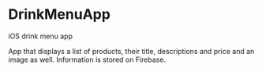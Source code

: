 # DrinkMenuApp
iOS drink menu app

App that displays a list of products, their title, descriptions and price and an image as well. Information is stored on Firebase.
